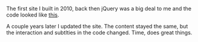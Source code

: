 The first site I built in 2010, back then jQuery was a big deal to me and the code looked like [this](https://github.com/jueyang/coast/blob/50fb642c424808e3f496c6e7c6584948a0299ed8/js/app.js#L147).

A couple years later I updated the site. The content stayed the same, but the interaction and subtlties in the code changed. Time, does great things.

